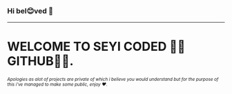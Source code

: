 ### Hi bel😊ved 👋
<hr />

<!--
**seyicoded/seyicoded** is a ✨ _special_ ✨ repository because its `README.md` (this file) appears on your GitHub profile.

Here are some ideas to get you started:

- 🔭 I’m currently working on ...
- 🌱 I’m currently learning ...
- 👯 I’m looking to collaborate on ...
- 🤔 I’m looking for help with ...
- 💬 Ask me about ...
- 📫 How to reach me: ...
- 😄 Pronouns: ...
- ⚡ Fun fact: ...
-->

<h1>WELCOME TO SEYI CODED 🥰🥰GITHUB🥰🥰.</h1>
<h6 style="font-size: 10">Apologies as alot of projects are private of which i believe you would understand but for the purpose of this i've managed to make some public, enjoy &hearts;.</h6>

